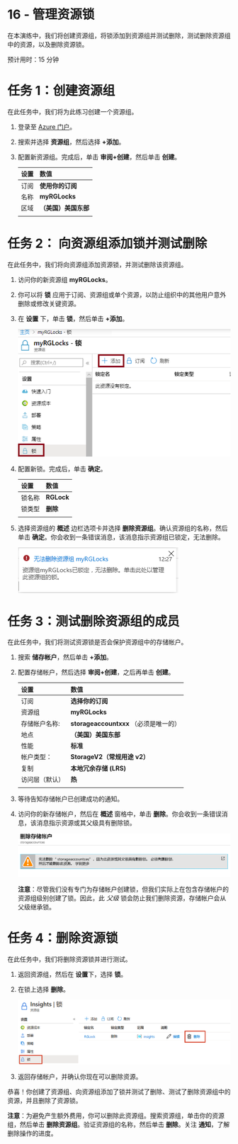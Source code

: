 ﻿---
wts:
    title: '16 - 管理资源锁'
    module: '模块 03 - 安全性、隐私、合规性和信任'
---
# 16 - 管理资源锁

在本演练中，我们将创建资源组，将锁添加到资源组并测试删除，测试删除资源组中的资源，以及删除资源锁。 

预计用时：15 分钟

# 任务 1：创建资源组

在此任务中，我们将为此练习创建一个资源组。 

1. 登录至 [Azure 门户](https://portal.azure.com)。

2. 搜索并选择 **资源组**，然后选择 **+添加**。

3. 配置新资源组。完成后，单击 **审阅+创建**，然后单击 **创建**。 

    | 设置 | 数值 |
    | -- | -- |
    | 订阅 | **使用你的订阅** |
    | 名称 | **myRGLocks** |
    | 区域 | **（美国）美国东部** |
    | | |

# 任务 2：  向资源组添加锁并测试删除

在此任务中，我们将向资源组添加资源锁，并测试删除该资源组。 

1. 访问你的新资源组 **myRGLocks**。

2. 你可以将 **锁** 应用于订阅、资源组或单个资源，以防止组织中的其他用户意外删除或修改关键资源。 

3. 在 **设置** 下，单击 **锁**，然后单击 **+添加**。 

    ![locksrg 资源组的屏幕截图，其中显示了“锁”窗格。](../images/1601.png)

4. 配置新锁。完成后，单击 **确定**。 

    | 设置 | 数值 |
    | -- | -- |
    | 锁名称 | **RGLock** |
    | 锁类型 | **删除** |
    | | |

5. 选择资源组的 **概述** 边栏选项卡并选择 **删除资源组**。确认资源组的名称，然后单击 **确定**。你会收到一条错误消息，该消息指示资源组已锁定，无法删除。

    ![删除锁失败的屏幕截图。](../images/1602.png)

# 任务 3：测试删除资源组的成员

在此任务中，我们将测试资源锁是否会保护资源组中的存储帐户。 

1. 搜索 **储存帐户**，然后单击 **+添加**。 

2. 配置存储帐户，然后选择 **审阅+创建**，之后再单击 **创建**。


    | 设置 | 数值 | 
    | --- | --- |
    | 订阅 | **选择你的订阅** |
    | 资源组 | **myRGLocks** |
    | 存储帐户名称:  | **storageaccountxxx** （必须是唯一的） |
    | 地点 | **（美国）美国东部**  |
    | 性能 | **标准** |
    | 帐户类型： | **StorageV2（常规用途 v2）** |
    | 复制 | **本地冗余存储 (LRS)** |
    | 访问层（默认） | **热** |
    | | |

3.  等待告知存储帐户已创建成功的通知。 

4. 访问你的新存储帐户，然后在 **概述** 窗格中，单击 **删除**。你会收到一条错误消息，该消息指示资源或其父级具有删除锁。 

    ![删除存储帐户时出现错误的屏幕截图。](../images/1603.png)

    **注意**：尽管我们没有专门为存储帐户创建锁，但我们实际上在包含存储帐户的资源组级别创建了锁。因此，此 *父级* 锁会防止我们删除资源，存储帐户会从父级继承锁。

# 任务 4：删除资源锁

在此任务中，我们将删除资源锁并进行测试。 

1. 返回资源组，然后在 **设置**下，选择 **锁**。
    
2. 在锁上选择 **删除**。 

    ![“锁”的屏幕快照，其中突出显示了“删除”图标。](../images/1604.png)

3. 返回存储帐户，并确认你现在可以删除资源。

恭喜！你创建了资源组、向资源组添加了锁并测试了删除、测试了删除资源组中的资源，并且删除了资源锁。 

**注意**：为避免产生额外费用，你可以删除此资源组。搜索资源组，单击你的资源组，然后单击 **删除资源组**。验证资源组的名称，然后单击 **删除**。关注 **通知**，了解删除操作的进度。